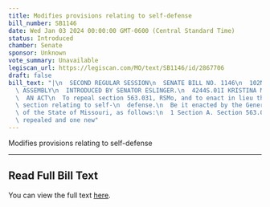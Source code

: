 ```yaml
---
title: Modifies provisions relating to self-defense
bill_number: SB1146
date: Wed Jan 03 2024 00:00:00 GMT-0600 (Central Standard Time)
status: Introduced
chamber: Senate
sponsor: Unknown
vote_summary: Unavailable
legiscan_url: https://legiscan.com/MO/text/SB1146/id/2867706
draft: false
bill_text: "|\n  SECOND REGULAR SESSION\n  SENATE BILL NO. 1146\n  102ND GENERA L\
  \ ASSEMBLY\n  INTRODUCED BY SENATOR ESLINGER.\n  4244S.01I KRISTINA MARTIN, Secretary\n\
  \  AN ACT\n  To repeal section 563.031, RSMo, and to enact in lieu thereof one new\
  \ section relating to self-\n  defense.\n  Be it enacted by the General Assembly\
  \ of the State of Missouri, as follows:\n  1 Section A. Section 563.031, RSMo, is\
  \ repealed and one new"
---
```

Modifies provisions relating to self-defense

---

## Read Full Bill Text

You can view the full text [here](https://legiscan.com/MO/text/SB1146/id/2867706).
